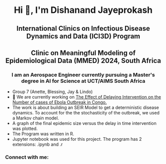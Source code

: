<h1 align="center"> Hi 👋, I'm Dishanand Jayeprokash</h1>
<h2 align="center"> International Clinics on Infectious Disease Dynamics and Data (ICI3D) Program
<h2 align="center"> Clinic on Meaningful Modeling of Epidemiological Data (MMED) 2024, South Africa
<h3 align="center"> I am an Aerospace Engineer currently pursuing a Master's degree in AI for Science at UCT/AIMS South Africa</h3>



- Group 7 (Anette, Blessing, Jay & Lindo)
- 🔭 We are currently working on [The Effect of Delaying Intervention on the Number of cases of Ebola Outbreak in Congo.](https://github.com/djayeprokash/Week1_MMED_Ebola.git)
- The work is about building an SEIR Model to get a deterministic disease dynamics. To account for the the stochasticity of the outbreak, we used a Markov chain model.
- A graph of the final epidemic size versus the delay in time intervention was plotted.
- The Program was written in R.
- Jupyter notebook was used for this project. The program has 2 extensions: .ipynb and .r

<h3 align="left">Connect with me:</h3>
<p align="left">
</p>
